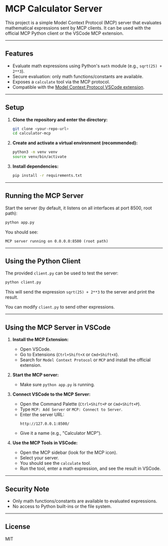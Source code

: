 # MCP Calculator Server

This project is a simple Model Context Protocol (MCP) server that evaluates mathematical expressions sent by MCP clients. It can be used with the official MCP Python client or the VSCode MCP extension.

---

## Features
- Evaluate math expressions using Python's `math` module (e.g., `sqrt(25) + 2**3`).
- Secure evaluation: only math functions/constants are available.
- Exposes a `calculate` tool via the MCP protocol.
- Compatible with the [Model Context Protocol VSCode extension](https://marketplace.visualstudio.com/items?itemName=modelcontextprotocol.mcp).

---

## Setup

1. **Clone the repository and enter the directory:**
   ```bash
   git clone <your-repo-url>
   cd calculator-mcp
   ```

2. **Create and activate a virtual environment (recommended):**
   ```bash
   python3 -m venv venv
   source venv/bin/activate
   ```

3. **Install dependencies:**
   ```bash
   pip install -r requirements.txt
   ```

---

## Running the MCP Server

Start the server (by default, it listens on all interfaces at port 8500, root path):

```bash
python app.py
```

You should see:
```
MCP server running on 0.0.0.0:8500 (root path)
```

---

## Using the Python Client

The provided `client.py` can be used to test the server:

```bash
python client.py
```

This will send the expression `sqrt(25) + 2**3` to the server and print the result.

You can modify `client.py` to send other expressions.

---

## Using the MCP Server in VSCode

1. **Install the MCP Extension:**
   - Open VSCode.
   - Go to Extensions (`Ctrl+Shift+X` or `Cmd+Shift+X`).
   - Search for `Model Context Protocol` or `MCP` and install the official extension.

2. **Start the MCP server:**
   - Make sure `python app.py` is running.

3. **Connect VSCode to the MCP Server:**
   - Open the Command Palette (`Ctrl+Shift+P` or `Cmd+Shift+P`).
   - Type `MCP: Add Server` or `MCP: Connect to Server`.
   - Enter the server URL:
     ```
     http://127.0.0.1:8500/
     ```
   - Give it a name (e.g., "Calculator MCP").

4. **Use the MCP Tools in VSCode:**
   - Open the MCP sidebar (look for the MCP icon).
   - Select your server.
   - You should see the `calculate` tool.
   - Run the tool, enter a math expression, and see the result in VSCode.

---

## Security Note
- Only math functions/constants are available to evaluated expressions.
- No access to Python built-ins or the file system.

---

## License
MIT 